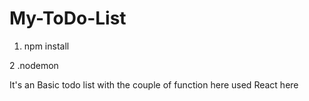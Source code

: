 # My-ToDo-List





1. npm install 



2 .nodemon

It's an Basic todo list with the couple of function here  used React here
